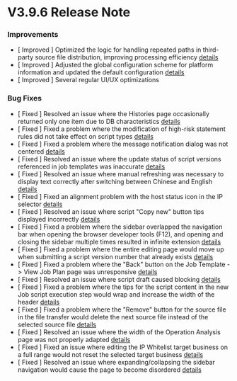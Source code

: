 # V3.9.6 Release Note




### Improvements

- [ Improved ] Optimized the logic for handling repeated paths in third-party source file distribution, improving processing efficiency [details](http://github.com/TencentBlueKing/bk-job/issues/3112)
- [ Improved ] Adjusted the global configuration scheme for platform information and updated the default configuration [details](http://github.com/TencentBlueKing/bk-job/issues/3073)
- [ Improved ] Several regular UI/UX optimizations

### Bug Fixes

- [ Fixed ] Resolved an issue where the Histories page occasionally returned only one item due to DB characteristics [details](http://github.com/TencentBlueKing/bk-job/issues/3182)
- [ Fixed ] Fixed a problem where the modification of high-risk statement rules did not take effect on script types [details](http://github.com/TencentBlueKing/bk-job/issues/3060)
- [ Fixed ] Fixed a problem where the message notification dialog was not centered [details](http://github.com/TencentBlueKing/bk-job/issues/3154)
- [ Fixed ] Resolved an issue where the update status of script versions referenced in job templates was inaccurate [details](http://github.com/TencentBlueKing/bk-job/issues/3113)
- [ Fixed ] Resolved an issue where manual refreshing was necessary to display text correctly after switching between Chinese and English [details](http://github.com/TencentBlueKing/bk-job/issues/3146)
- [ Fixed ] Fixed an alignment problem with the host status icon in the IP selector [details](http://github.com/TencentBlueKing/bk-job/issues/3140)
- [ Fixed ] Resolved an issue where script "Copy new" button tips displayed incorrectly [details](http://github.com/TencentBlueKing/bk-job/issues/3142)
- [ Fixed ] Fixed a problem where the sidebar overlapped the navigation bar when opening the browser developer tools (F12), and opening and closing the sidebar multiple times resulted in infinite extension [details](http://github.com/TencentBlueKing/bk-job/issues/3111)
- [ Fixed ] Fixed a problem where the entire editing page would move up when submitting a script version number that already exists [details](http://github.com/TencentBlueKing/bk-job/issues/3109)
- [ Fixed ] Fixed a problem where the "Back" button on the Job Template -> View Job Plan page was unresponsive [details](http://github.com/TencentBlueKing/bk-job/issues/3108)
- [ Fixed ] Resolved an issue where script draft caused blocking [details](http://github.com/TencentBlueKing/bk-job/issues/3104)
- [ Fixed ] Fixed a problem where the tips for the script content in the new Job script execution step would wrap and increase the width of the header [details](http://github.com/TencentBlueKing/bk-job/issues/3103)
- [ Fixed ] Fixed a problem where the "Remove" button for the source file in the file transfer would delete the next source file instead of the selected source file [details](http://github.com/TencentBlueKing/bk-job/issues/3102)
- [ Fixed ] Resolved an issue where the width of the Operation Analysis page was not properly adapted [details](http://github.com/TencentBlueKing/bk-job/issues/3081)
- [ Fixed ] Fixed an issue where editing the IP Whitelist target business on a full range would not reset the selected target business [details](http://github.com/TencentBlueKing/bk-job/issues/3022)
- [ Fixed ] Resolved an issue where expanding/collapsing the sidebar navigation would cause the page to become disordered [details](http://github.com/TencentBlueKing/bk-job/issues/3021)